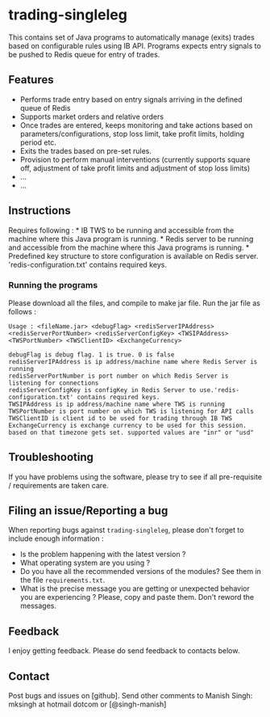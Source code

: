 # trading-singleleg
This contains set of Java programs to automatically manage (exits) trades based on configurable rules using IB API. 
Programs expects entry signals to be pushed to Redis queue for entry of trades.

## Features

  * Performs trade entry based on entry signals arriving in the defined queue of Redis
  * Supports market orders and relative orders
  * Once trades are entered, keeps monitoring and take actions based on parameters/configurations, stop loss limit, take profit limits, holding period etc.
  * Exits the trades based on pre-set rules.
  * Provision to perform manual interventions (currently supports square off, adjustment of take profit limits and adjustment of stop loss limits)
  * ...
  * ...

## Instructions

Requires following :
	* IB TWS to be running and accessible from the machine where this Java program is running.
	* Redis server to be running and accessible from the machine where this Java programs is running.
	* Predefined key structure to store configuration is available on Redis server. 'redis-configuration.txt' contains required keys.

### Running the programs

Please download all the files, and compile to make jar file. 
Run the jar file as follows :

	Usage : <fileName.jar> <debugFlag> <redisServerIPAddress> <redisServerPortNumber> <redisServerConfigKey> <TWSIPAddress> <TWSPortNumber> <TWSClientID> <ExchangeCurrency>

    debugFlag is debug flag. 1 is true. 0 is false
    redisServerIPAddress is ip address/machine name where Redis Server is running
    redisServerPortNumber is port number on which Redis Server is listening for connections        
    redisServerConfigKey is configKey in Redis Server to use.'redis-configuration.txt' contains required keys.  
    TWSIPAddress is ip address/machine name where TWS is running
    TWSPortNumber is port number on which TWS is listening for API calls
    TWSClientID is client id to be used for trading through IB TWS
    ExchangeCurrency is exchange currency to be used for this session. based on that timezone gets set. supported values are "inr" or "usd"

## Troubleshooting

If you have problems using the software, please try to see if all pre-requisite / requirements are taken care.

## Filing an issue/Reporting a bug

When reporting bugs against `trading-singleleg`, please don't forget to include enough information :

* Is the problem happening with the latest version ?
* What operating system are you using ?
* Do you have all the recommended versions of the modules? See them in
  the file `requirements.txt`.
* What is the precise message you are getting or unexpected behavior you are experiencing ? Please, copy and paste them.
  Don't reword the messages.
  
## Feedback

I enjoy getting feedback. Please do send feedback to contacts below.

## Contact

Post bugs and issues on [github]. Send other comments to Manish Singh:
mksingh at hotmail dotcom or [@singh-manish]
